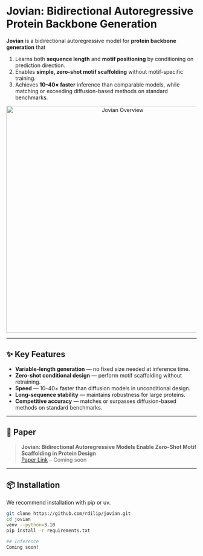 # Jovian: Bidirectional Autoregressive Protein Backbone Generation

**Jovian** is a bidirectional autoregressive model for **protein backbone generation** that  
1. Learns both **sequence length** and **motif positioning** by conditioning on prediction direction.  
2. Enables **simple, zero-shot motif scaffolding** without motif-specific training.  
3. Achieves **10–40× faster** inference than comparable models, while matching or exceeding diffusion-based methods on standard benchmarks.

<p align="center">
<img src="assets/jovian_overview.png" alt="Jovian Overview" width="600">
</p>

---

## ✨ Key Features
- **Variable-length generation** — no fixed size needed at inference time.
- **Zero-shot conditional design** — perform motif scaffolding without retraining.
- **Speed** — 10–40× faster than diffusion models in unconditional design.
- **Long-sequence stability** — maintains robustness for large proteins.
- **Competitive accuracy** — matches or surpasses diffusion-based methods on standard benchmarks.

---

## 📜 Paper

> **Jovian: Bidirectional Autoregressive Models Enable Zero-Shot Motif Scaffolding in Protein Design**  
> [Paper Link]() – Coming soon  

---

## 📦 Installation
We recommend installation with pip or uv.

```bash
git clone https://github.com/rdilip/jovian.git
cd jovian
venv --python=3.10
pip install -r requirements.txt

## Inference
Coming soon!
